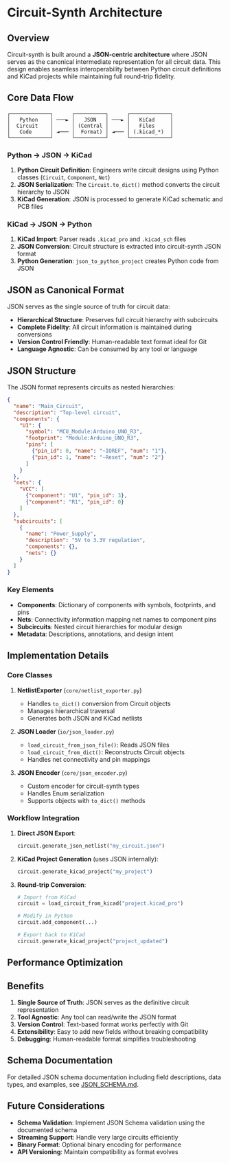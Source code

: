 # Circuit-Synth Architecture

## Overview

Circuit-synth is built around a **JSON-centric architecture** where JSON serves as the canonical intermediate representation for all circuit data. This design enables seamless interoperability between Python circuit definitions and KiCad projects while maintaining full round-trip fidelity.

## Core Data Flow

```
┌─────────────┐      ┌──────────┐      ┌─────────────┐
│   Python    │ ───► │   JSON   │ ───► │   KiCad     │
│  Circuit    │      │ (Central │      │   Files     │
│   Code      │ ◄─── │  Format) │ ◄─── │ (.kicad_*)  │
└─────────────┘      └──────────┘      └─────────────┘
```

### Python → JSON → KiCad

1. **Python Circuit Definition**: Engineers write circuit designs using Python classes (`Circuit`, `Component`, `Net`)
2. **JSON Serialization**: The `Circuit.to_dict()` method converts the circuit hierarchy to JSON
3. **KiCad Generation**: JSON is processed to generate KiCad schematic and PCB files

### KiCad → JSON → Python

1. **KiCad Import**: Parser reads `.kicad_pro` and `.kicad_sch` files
2. **JSON Conversion**: Circuit structure is extracted into circuit-synth JSON format
3. **Python Generation**: `json_to_python_project` creates Python code from JSON

## JSON as Canonical Format

JSON serves as the single source of truth for circuit data:

- **Hierarchical Structure**: Preserves full circuit hierarchy with subcircuits
- **Complete Fidelity**: All circuit information is maintained during conversions
- **Version Control Friendly**: Human-readable text format ideal for Git
- **Language Agnostic**: Can be consumed by any tool or language

## JSON Structure

The JSON format represents circuits as nested hierarchies:

```json
{
  "name": "Main_Circuit",
  "description": "Top-level circuit",
  "components": {
    "U1": {
      "symbol": "MCU_Module:Arduino_UNO_R3",
      "footprint": "Module:Arduino_UNO_R3",
      "pins": [
        {"pin_id": 0, "name": "~IOREF", "num": "1"},
        {"pin_id": 1, "name": "~Reset", "num": "2"}
      ]
    }
  },
  "nets": {
    "VCC": [
      {"component": "U1", "pin_id": 3},
      {"component": "R1", "pin_id": 0}
    ]
  },
  "subcircuits": [
    {
      "name": "Power_Supply",
      "description": "5V to 3.3V regulation",
      "components": {},
      "nets": {}
    }
  ]
}
```

### Key Elements

- **Components**: Dictionary of components with symbols, footprints, and pins
- **Nets**: Connectivity information mapping net names to component pins
- **Subcircuits**: Nested circuit hierarchies for modular design
- **Metadata**: Descriptions, annotations, and design intent

## Implementation Details

### Core Classes

1. **NetlistExporter** (`core/netlist_exporter.py`)
   - Handles `to_dict()` conversion from Circuit objects
   - Manages hierarchical traversal
   - Generates both JSON and KiCad netlists

2. **JSON Loader** (`io/json_loader.py`)
   - `load_circuit_from_json_file()`: Reads JSON files
   - `load_circuit_from_dict()`: Reconstructs Circuit objects
   - Handles net connectivity and pin mappings

3. **JSON Encoder** (`core/json_encoder.py`)
   - Custom encoder for circuit-synth types
   - Handles Enum serialization
   - Supports objects with `to_dict()` methods

### Workflow Integration

1. **Direct JSON Export**:
   ```python
   circuit.generate_json_netlist("my_circuit.json")
   ```

2. **KiCad Project Generation** (uses JSON internally):
   ```python
   circuit.generate_kicad_project("my_project")
   ```

3. **Round-trip Conversion**:
   ```python
   # Import from KiCad
   circuit = load_circuit_from_kicad("project.kicad_pro")
   
   # Modify in Python
   circuit.add_component(...)
   
   # Export back to KiCad
   circuit.generate_kicad_project("project_updated")
   ```

## Performance Optimization



## Benefits

1. **Single Source of Truth**: JSON serves as the definitive circuit representation
2. **Tool Agnostic**: Any tool can read/write the JSON format
3. **Version Control**: Text-based format works perfectly with Git
4. **Extensibility**: Easy to add new fields without breaking compatibility
5. **Debugging**: Human-readable format simplifies troubleshooting

## Schema Documentation

For detailed JSON schema documentation including field descriptions, data types, and examples, see [JSON_SCHEMA.md](JSON_SCHEMA.md).

## Future Considerations

- **Schema Validation**: Implement JSON Schema validation using the documented schema
- **Streaming Support**: Handle very large circuits efficiently
- **Binary Format**: Optional binary encoding for performance
- **API Versioning**: Maintain compatibility as format evolves